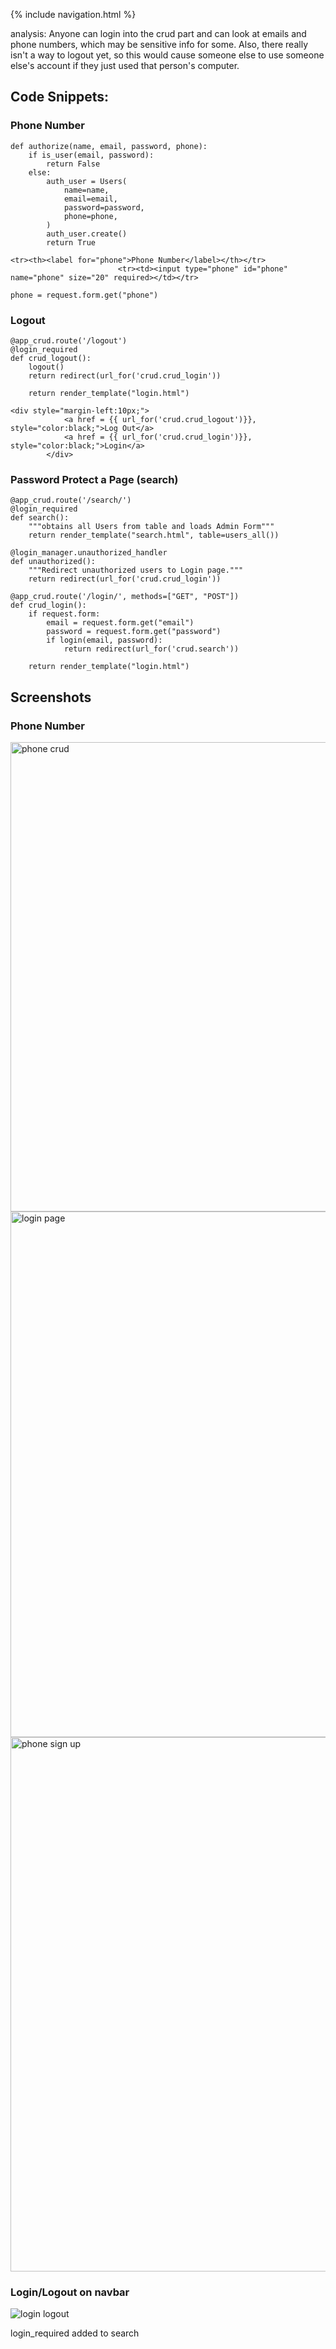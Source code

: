 {% include navigation.html %}


analysis: Anyone can login into the crud part and can look at emails and phone numbers, which may be sensitive info for some. Also, there really isn't a way to logout yet, so this would cause someone else to use someone else's account if they just used that person's computer.

## Code Snippets:

### Phone Number

``` 
def authorize(name, email, password, phone):
    if is_user(email, password):
        return False
    else:
        auth_user = Users(
            name=name,
            email=email,
            password=password,
            phone=phone,  
        )
        auth_user.create()
        return True
```

```
<tr><th><label for="phone">Phone Number</label></th></tr>
                        <tr><td><input type="phone" id="phone" name="phone" size="20" required></td></tr>
```

```
phone = request.form.get("phone")
```

### Logout

```
@app_crud.route('/logout')
@login_required
def crud_logout():
    logout()
    return redirect(url_for('crud.crud_login'))

    return render_template("login.html")
```

```
<div style="margin-left:10px;">
            <a href = {{ url_for('crud.crud_logout')}}, style="color:black;">Log Out</a>
            <a href = {{ url_for('crud.crud_login')}}, style="color:black;">Login</a>
        </div>
```

### Password Protect a Page (search)

```
@app_crud.route('/search/')
@login_required
def search():
    """obtains all Users from table and loads Admin Form"""
    return render_template("search.html", table=users_all())

@login_manager.unauthorized_handler
def unauthorized():
    """Redirect unauthorized users to Login page."""
    return redirect(url_for('crud.crud_login'))

@app_crud.route('/login/', methods=["GET", "POST"])
def crud_login():
    if request.form:
        email = request.form.get("email")
        password = request.form.get("password")
        if login(email, password):     
            return redirect(url_for('crud.search'))

    return render_template("login.html")
```

## Screenshots

### Phone Number

<img width="751" alt="phone crud" src="https://user-images.githubusercontent.com/89223557/162538590-09c96af5-8e6c-4ae3-b406-e4c9f8cc22dc.PNG">
<img width="841" alt="login page" src="https://user-images.githubusercontent.com/89223557/162538595-1668593c-381b-4d62-8ba2-fac54202710b.PNG">
<img width="855" alt="phone sign up" src="https://user-images.githubusercontent.com/89223557/162538597-9393b004-c304-48a8-a8d7-db201ce69ce1.PNG">

### Login/Logout on navbar

![login logout](https://user-images.githubusercontent.com/89223557/162540580-d0d6203d-e5d6-435b-8aff-106fde9e4daf.png)

login_required added to search
